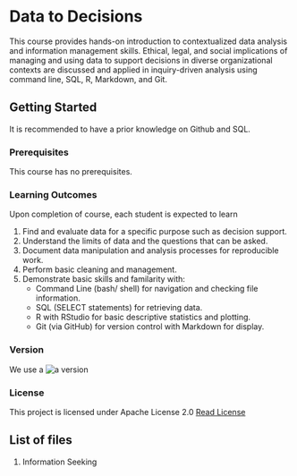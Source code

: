 # Data to Decisions
This course provides hands-on introduction to contextualized data analysis and information management skills. Ethical, legal, and social implications of managing and using data to support decisions in diverse organizational contexts are discussed and applied in inquiry-driven analysis using command line, SQL, R, Markdown, and Git.

## Getting Started

It is recommended to have a prior knowledge on Github and SQL.

### Prerequisites
This course has no prerequisites.

### Learning Outcomes

Upon completion of course, each student is expected to learn
1. Find and evaluate data for a specific purpose such as decision support.
2. Understand the limits of data and the questions that can be asked.
3. Document data manipulation and analysis processes for reproducible work.
4. Perform basic cleaning and management.
5. Demonstrate basic skills and familarity with:
    * Command Line (bash/ shell) for navigation and checking file information.
    * SQL (SELECT statements) for retrieving data.
    * R with RStudio for basic descriptive statistics and plotting.
    * Git (via GitHub) for version control with Markdown for display.

### Version
We use a ![a version](https://goo.gl/images/ul6Uf6)

### License 
This project is licensed under Apache License 2.0 [Read License](https://choosealicense.com/licenses/apache-2.0/#)

## List of files
1. Information Seeking








